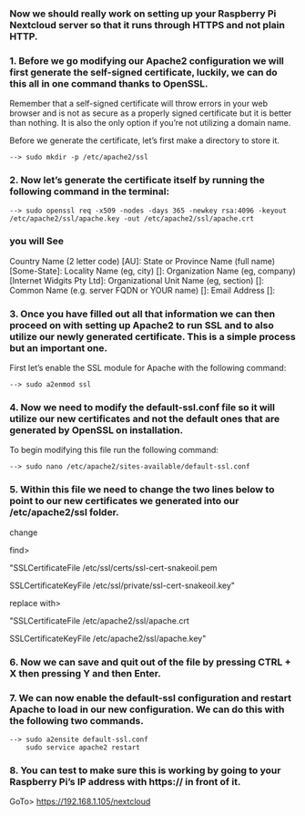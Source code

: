 ### Now we should really work on setting up your Raspberry Pi Nextcloud server so that it runs through HTTPS and not plain HTTP.

### 1. Before we go modifying our Apache2 configuration we will first generate the self-signed certificate, luckily, we can do this all in one command thanks to OpenSSL.
Remember that a self-signed certificate will throw errors in your web browser and is not as secure as a properly signed certificate but it is better than nothing. It is also the only option if you’re not utilizing a domain name.

Before we generate the certificate, let’s first make a directory to store it.

	--> sudo mkdir -p /etc/apache2/ssl

### 2. Now let’s generate the certificate itself by running the following command in the terminal:

	--> sudo openssl req -x509 -nodes -days 365 -newkey rsa:4096 -keyout /etc/apache2/ssl/apache.key -out /etc/apache2/ssl/apache.crt

### you will See 

Country Name (2 letter code) [AU]:
State or Province Name (full name) [Some-State]:
Locality Name (eg, city) []:
Organization Name (eg, company) [Internet Widgits Pty Ltd]:
Organizational Unit Name (eg, section) []:
Common Name (e.g. server FQDN or YOUR name) []:
Email Address []:


### 3. Once you have filled out all that information we can then proceed on with setting up Apache2 to run SSL and to also utilize our newly generated certificate. This is a simple process but an important one.

First let’s enable the SSL module for Apache with the following command:

	--> sudo a2enmod ssl

### 4. Now we need to modify the default-ssl.conf file so it will utilize our new certificates and not the default ones that are generated by OpenSSL on installation.

To begin modifying this file run the following command:

	--> sudo nano /etc/apache2/sites-available/default-ssl.conf

### 5. Within this file we need to change the two lines below to point to our new certificates we generated into our /etc/apache2/ssl folder.

change 

find> 

"SSLCertificateFile /etc/ssl/certs/ssl-cert-snakeoil.pem

SSLCertificateKeyFile /etc/ssl/private/ssl-cert-snakeoil.key"

replace with>

"SSLCertificateFile /etc/apache2/ssl/apache.crt

SSLCertificateKeyFile /etc/apache2/ssl/apache.key"


### 6. Now we can save and quit out of the file by pressing CTRL + X then pressing Y and then Enter.

### 7. We can now enable the default-ssl configuration and restart Apache to load in our new configuration. We can do this with the following two commands.

	--> sudo a2ensite default-ssl.conf
	    sudo service apache2 restart

### 8. You can test to make sure this is working by going to your Raspberry Pi’s IP address with https:// in front of it.

GoTo>
	https://192.168.1.105/nextcloud
